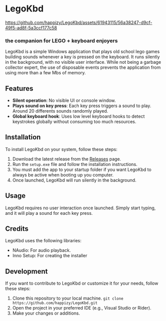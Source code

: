 # LegoKbd

https://github.com/happizy/LegoKbd/assets/61943115/56a38247-d9cf-49f5-ad8f-5a3ccf177c58

### the companion for LEGO + keyboard enjoyers
LegoKbd is a simple Windows application that plays old school lego games building sounds whenever a key is pressed on the keyboard. It runs silently in the background, with no visible user interface.
While not being a garbage collector expert, the use of disposable events prevents the application from using more than a few Mbs of memory.

## Features

- **Silent operation**: No visible UI or console window.
- **Plays sound on key press**: Each key press triggers a sound to play. Around 20 differents sounds randomly played.
- **Global keyboard hook**: Uses low level keyboard hooks to detect keystrokes globally without consuming too much resources.

## Installation

To install LegoKbd on your system, follow these steps:

1. Download the latest release from the [Releases](https://github.com/happizy/LegoKbd/releases) page.
2. Run the `setup.exe` file and follow the installation instructions.
3. You must add the app to your startup folder if you want LegoKbd to always be active when booting up you computer.
4. Once launched, LegoKbd will run silently in the background.

## Usage

LegoKbd requires no user interaction once launched. Simply start typing, and it will play a sound for each key press.

## Credits
LegoKbd uses the following libraries:

- NAudio: For audio playback.
- Inno Setup: For creating the installer

## Development

If you want to contribute to LegoKbd or customize it for your needs, follow these steps:

1. Clone this repository to your local machine. `git clone https://github.com/happizy/LegoKbd.git`
2. Open the project in your preferred IDE (e.g., Visual Studio or Rider).
3. Make your changes or additions.
